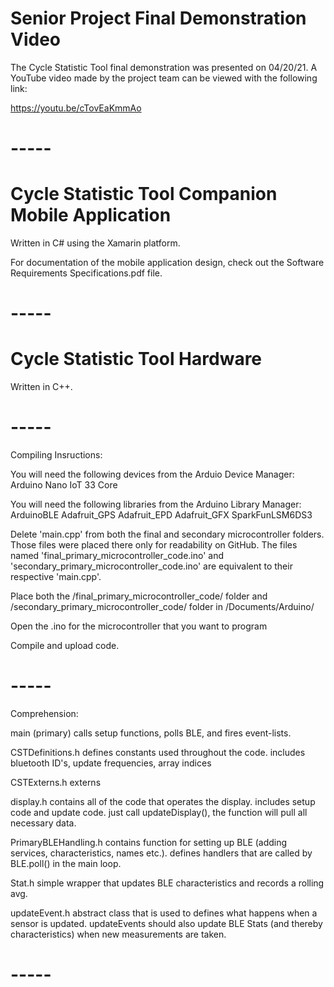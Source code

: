 # Senior Project Final Demonstration Video
The Cycle Statistic Tool final demonstration was presented on 04/20/21. A YouTube video made by the project team can be viewed with the following link:

https://youtu.be/cTovEaKmmAo
# -----
# Cycle Statistic Tool Companion Mobile Application
Written in C# using the Xamarin platform.

For documentation of the mobile application design, check out the Software Requirements Specifications.pdf file. 
# -----
# Cycle Statistic Tool Hardware
Written in C++.
# -----
Compiling Insructions:

You will need the following devices from the Arduio Device Manager:
	Arduino Nano IoT 33 Core

You will need the following libraries from the Arduino Library Manager:
	ArduinoBLE
	Adafruit_GPS
	Adafruit_EPD
	Adafruit_GFX
	SparkFunLSM6DS3

Delete 'main.cpp' from both the final and secondary microcontroller folders. Those files were placed there only for readability on GitHub. The files named 'final_primary_microcontroller_code.ino' and 'secondary_primary_microcontroller_code.ino' are equivalent to their respective 'main.cpp'.

Place both the /final_primary_microcontroller_code/ folder and /secondary_primary_microcontroller_code/ folder in /Documents/Arduino/

Open the .ino for the microcontroller that you want to program

Compile and upload code.
# -----
Comprehension:

main (primary)
	calls setup functions, polls BLE, and fires event-lists.


CSTDefinitions.h
	defines constants used throughout the code. includes bluetooth ID's, update frequencies, array indices
	
	
CSTExterns.h
	externs
	
	
display.h
	contains all of the code that operates the display. includes setup code and update code. just call updateDisplay(), the function will pull all necessary data.
	
	
PrimaryBLEHandling.h
	contains function for setting up BLE (adding services, characteristics, names etc.). defines handlers that are called by BLE.poll() in the main loop.
	
	
Stat.h
	simple wrapper that updates BLE characteristics and records a rolling avg.
	
	
updateEvent.h
	abstract class that is used to defines what happens when a sensor is updated. updateEvents should also update BLE Stats (and thereby characteristics) when new measurements are taken.
# -----  
